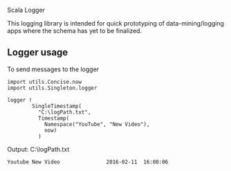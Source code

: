 Scala Logger

This logging library is intended for quick prototyping of data-mining/logging apps where the schema has yet to be finalized.

## Logger usage
To send messages to the logger

```
import utils.Concise.now
import utils.Singleton.logger

logger !
        SingleTimestamp(
          "C:\logPath.txt",
          Timestamp(
            Namespace("YouTube", "New Video"),
            now)
          )
```
Output: C:\logPath.txt
```
Youtube New Video               2016-02-11	16:08:06
```
